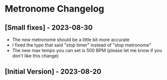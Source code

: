 # Metronome Changelog
## [Small fixes] - 2023-08-30
- The new metronome should be a little bit more accurate
- I fixed the typo that said "stop timer" instead of "stop metronome"
- The new max tempo you can set is 500 BPM (please let me know if you don't like this change)
## [Initial Version] - 2023-08-20